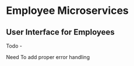 # Employee Microservices 
## User Interface for Employees

Todo -

Need To add proper error handling